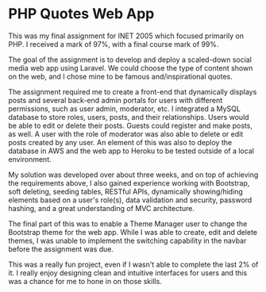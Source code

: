 # PHP Quotes Web App
This was my final assignment for INET 2005 which focused primarily on PHP. I received a mark of 97%, with a final course mark of 99%. 

The goal of the assignment is to develop and deploy a scaled-down social media web app using Laravel. We could choose the type of content shown on the web, and I chose mine to be famous and/inspirational quotes. 

The assignment required me to create a front-end that dynamically displays posts and several back-end admin portals for users with different permissions, such as user admin, moderator, etc. I integrated a MySQL database to store roles, users, posts, and their relationships. Users would be able to edit or delete their posts. Guests could register and make posts, as well. A user with the role of moderator was also able to delete or edit posts created by any user. An element of this was also to deploy the database in AWS and the web app to Heroku to be tested outside of a local environment.

My solution was developed over about three weeks, and on top of achieving the requirements above, I also gained experience working with Bootstrap, soft deleting, seeding tables, RESTful APIs, dynamically showing/hiding elements based on a user's role(s), data validation and security, password hashing, and a great understanding of MVC architecture. 

The final part of this was to enable a Theme Manager user to change the Bootstrap theme for the web app. While I was able to create, edit and delete themes, I was unable to implement the switching capability in the navbar before the assignment was due. 

This was a really fun project, even if I wasn't able to complete the last 2% of it. I really enjoy designing clean and intuitive interfaces for users and this was a chance for me to hone in on those skills.
